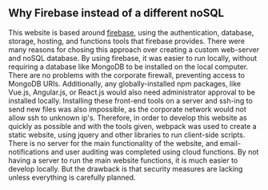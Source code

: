 ## Why Firebase instead of a different noSQL

This website is based around [firebase](https://firebase.google.com/), using the authentication, database, storage, hosting, and functions tools that firebase provides. There were many reasons for chosing this approach over creating a custom web-server and noSQL database. By using firebase, it was easier to run locally, without requiring a database like MongoDB to be installed on the local computer. There are no problems with the corporate firewall, preventing access to MongoDB URIs. Additionally, any globally-installed npm packages, like Vue.js, Angular.js, or React.js would also need administrator approval to be installed locally. Installing these front-end tools on a server and ssh-ing to send new files was also impossible, as the corporate network would not allow ssh to unknown ip's. Therefore, in order to develop this website as quickly as possible and with the tools given, webpack was used to create a static website, using jquery and other libraries to run client-side scripts. There is no server for the main functionality of the website, and email-notifications and user auditing was completed using cloud functions. By not having a server to run the main website functions, it is much easier to develop locally. But the drawback is that security measures are lacking unless everything is carefully planned.